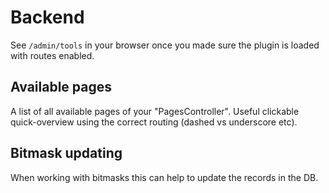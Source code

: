 # Backend

See `/admin/tools` in your browser once you made sure the plugin is loaded with routes enabled.

## Available pages
A list of all available pages of your "PagesController".
Useful clickable quick-overview using the correct routing (dashed vs underscore etc).

## Bitmask updating
When working with bitmasks this can help to update the records in the DB.
